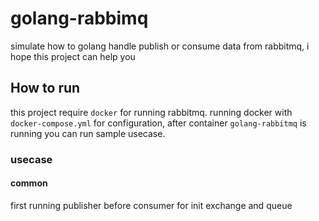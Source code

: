 # golang-rabbimq
simulate how to golang handle publish or consume data from rabbitmq, i hope this project can help you


## How to run
this project require `docker` for running rabbitmq. running docker with `docker-compose.yml` for configuration, after container `golang-rabbitmq` is running you can run sample usecase.

### usecase

#### common
first running publisher before consumer for init exchange and queue

